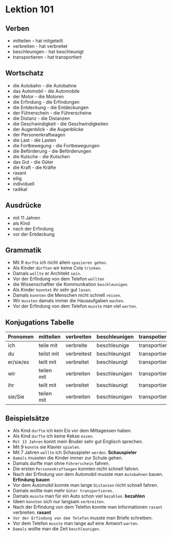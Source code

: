 # Lektion 101

## Verben
- mitteilen - hat mitgeteilt
- verbreiten - hat verbreitet
- beschleunigen - hat beschleunigt
- transportieren - hat transportiert

## Wortschatz
- die Autobahn - die Autobahne
- das Automobil - die Automobile
- der Motor - die Motoren
- die Erfindung - die Erfindungen
- die Entdeckung - die Entdeckungen
- der Führerschein - die Führerscheine
- die Distanz - die Distanzen
- die Geschwindigkeit - die Geschwindigkeiten
- der Augenblick - die Augenblicke
- der Personenkraftwagen
- die Last - die Lasten
- die Fortbewegung - die Fortbewegungen
- die Beförderung - die Beförderungen
- die Kutsche - die Kutschen
- das Gut - die Güter
- die Kraft - die Kräfte
- rasant
- eilig
- individuell
- radikal

## Ausdrücke
- mit 11 Jahren
- als Kind
- nach der Erfindung
- vor der Entdeckung


## Grammatik
- Mit 9 `durfte` ich nicht allein `spazieren gehen`.
- Als Kinder `dürften` wir keine Cola `trinken`.
- Damals `wollte` er Architekt `sein`.
- Vor der Erfindung von dem Telefon `wollten`
- die Wissenschaftler die Kommunikation `beschleunigen`.
- Als Kinder `konntet` ihr sehr gut `lesen`.
- Damals `konnten` die Menschen nicht schnell `reisen`.
- Wir `mussten` damals immer die Hausaufgaben `machen`.
- Vor der Erfindung von dem Telefon `musste` man viel `warten`.


## Konjugations Tabelle
| Pronomen | mitteilen | verbreiten | beschleunigen | transpotieren |
| :--------- | :---------- | :----------- | :-------------| :----------|
| ich       | teile mit | verbreite | beschleunige | transportiere  |
| du       | teilst mit | verbreitest | beschleunigst | transportierst  |
| er/sie/es | teilt mit | verbreitet | beschleunigt | transportiert  |
| wir       | teilen mit | verbreiten | beschleunigen | transportieren  |
| ihr       | teilt mit | verbreitet | beschleunigt | transportiert  |
| sie/Sie    | teilen mit | verbreiten | beschleunigen | transportieren  |

## Beispielsätze
- Als Kind `durfte` ich kein Eis vor dem Mittagessen haben.
- Als Kind `durfte` ich keine Kekse `essen`.
- `Mit 13 Jahren` konnt mein Bruder sehr gut Englisch sprechen.
- Mit 9 `konnte` sie Klavier `spielen`.
- Mit 7 Jahren `wollte` ich Schauspieler `werden`. **Schauspieler**
- `Damals` mussten die Kinder immer zur Schule gehen.
- Damals durfte man ohne `Führerschein` fahren.
- Die ersten `Personenkraftwagen` konnten nicht schnell fahren.
- Nach der Erfindung von dem Automobil musste man `Autobahnen` bauen. **Erfindung** **bauen**
- Vor dem Automobil konnte man lange `Distanzen` nicht schnell fahren.
- Damals wollte man mehr `Güter transportieren`.
- Damals `musste` man für ein Auto schon viel `bezahlen`. **bezahlen**
- Ideen `konnten` sich nur langsam `verbreiten`.
- Nach der Erfindung von dem Telefon konnte man Informationen `rasant` verbreiten. **rasant**
- `Vor der Erfindung von dem Telefon` musste man Briefe schreiben.
- Vor dem Telefon `musste` man lange auf eine Antwort `warten`.
- `Damals` wollte man die Zeit `beschleunigen`.
